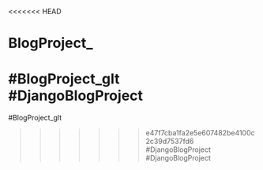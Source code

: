 <<<<<<< HEAD
# BlogProject_
#BlogProject_glt
#DjangoBlogProject
=======
#BlogProject_glt
>>>>>>> e47f7cba1fa2e5e607482be4100c2c39d7537fd6
#DjangoBlogProject
#DjangoBlogProject
